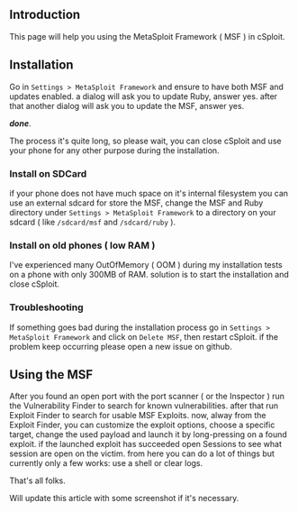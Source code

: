 ## Introduction
This page will help you using the MetaSploit Framework ( MSF ) in cSploit.

## Installation
Go in `Settings > MetaSploit Framework` and ensure to have both MSF and updates enabled. a dialog will ask you to update Ruby, answer yes. after that another dialog will ask you to update the MSF, answer yes. 

__*done*__.

The process it's quite long, so please wait, you can close cSploit and use your phone for any other purpose during the installation.

### Install on SDCard
if your phone does not have much space on it's internal filesystem you can use an external sdcard for store the MSF, change the MSF and Ruby directory under `Settings > MetaSploit Framework` to a directory on your sdcard ( like `/sdcard/msf` and `/sdcard/ruby` ).

### Install on old phones ( low RAM )
I've experienced many OutOfMemory ( OOM ) during my installation tests on a phone with only 300MB of RAM. solution is to start the installation and close cSploit.

### Troubleshooting
If something goes bad during the installation process go in `Settings > MetaSploit Framework` and click on `Delete MSF`, then restart cSploit. if the problem keep occurring please open a new issue on github.

## Using the MSF
After you found an open port with the port scanner ( or the Inspector ) run the Vulnerability Finder to search for known vulnerabilities. after that run Exploit Finder to search for usable MSF Exploits. now, alway from the Exploit Finder, you can customize the exploit options, choose a specific target, change the used payload and launch it by long-pressing on a found exploit. if the launched exploit has succeeded open Sessions to see what session are open on the victim. from here you can do a lot of things but currently only a few works: use a shell or clear logs.

That's all folks.

Will update this article with some screenshot if it's necessary.